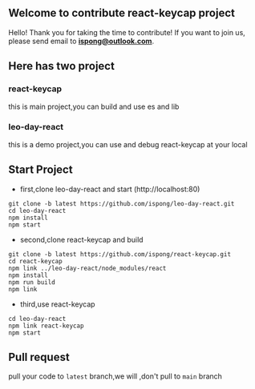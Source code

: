 ## Welcome to contribute react-keycap project

Hello! Thank you for taking the time to contribute! If you want to join us, please send email to **ispong@outlook.com**.

## Here has two project

### react-keycap

this is main project,you can build and use es and lib

### leo-day-react

this is a demo project,you can use and debug react-keycap at your local

## Start Project

- first,clone leo-day-react and start (http://localhost:80)

```shell script
git clone -b latest https://github.com/ispong/leo-day-react.git
cd leo-day-react
npm install
npm start
```

- second,clone react-keycap and build

```shell script
git clone -b latest https://github.com/ispong/react-keycap.git
cd react-keycap
npm link ../leo-day-react/node_modules/react
npm install
npm run build
npm link
```

- third,use react-keycap

```shell script
cd leo-day-react
npm link react-keycap
npm start
```

## Pull request

pull your code to `latest` branch,we will ,don't pull to `main` branch